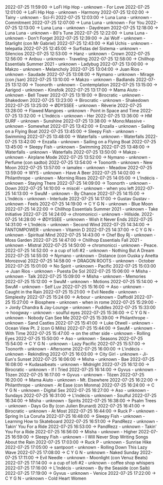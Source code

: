 2022-07-25 11:59:00 -> LoFi Hip Hop - unknown - For Love
2022-07-25 12:01:00 -> LoFi Hip Hop - unknown - Harmony
2022-07-25 12:02:00 -> Tainy - unknown - Sci-Fi
2022-07-25 12:03:00 -> Luna Luna - unknown - Commitment
2022-07-25 12:07:00 -> Luna Luna - unknown - For You
2022-07-25 12:13:00 -> Luna Luna - unknown - Daydream
2022-07-25 12:18:00 -> Luna Luna - unknown - 80's Tune
2022-07-25 12:22:00 -> Luna Luna - unknown - Don't Forget
2022-07-25 12:39:00 -> Jai Wolf - unknown - Starlight (con Mr Gabriel)
2022-07-25 12:43:00 -> Kali Uchis - unknown - telepatía
2022-07-25 12:45:00 -> Surfistas del Sistema - unknown - Silencios
2022-07-25 12:53:00 -> Hanz - unknown - Crown
2022-07-25 12:56:00 -> Anbuu - unknown - Traveling
2022-07-25 12:58:00 -> Chillhop Essentials Summer 2021 - unknown - Ladybug
2022-07-25 13:00:00 -> Makzo - unknown - Melancholy
2022-07-25 13:04:00 -> Juan Rios - unknown - Saudade
2022-07-25 13:08:00 -> Nymano - unknown - Mirage (con j’san)
2022-07-25 13:10:00 -> Makzo - unknown - Badlands
2022-07-25 13:12:00 -> Toonorth - unknown - Contemplation
2022-07-25 13:15:00 -> Aarigod - unknown - Kinsfolk
2022-07-25 13:17:00 -> Mama Aiuto - unknown - Bell Tower
2022-07-25 13:19:00 -> Birocratic - unknown - Shakedown
2022-07-25 13:23:00 -> Birocratic - unknown - Shakedown
2022-07-25 13:25:00 -> ØDYSSEE - unknown - Rêverie
2022-07-25 13:28:00 -> Flawed Mangoes - unknown - Point in Space and Time
2022-07-25 13:32:00 -> L’Indécis - unknown - Her
2022-07-25 13:36:00 -> HM SURF - unknown - Sunshine
2022-07-25 13:38:00 -> Mono:Massive - unknown - Somewhat
2022-07-25 13:42:00 -> Enzalla - unknown - Sailing on a Flying Boat
2022-07-25 13:45:00 -> Sleepy Fish - unknown - Swimming
2022-07-25 13:48:00 -> Waterfalls - unknown - Waterfalls
2022-07-25 13:42:00 -> Enzalla - unknown - Sailing on a Flying Boat
2022-07-25 13:45:00 -> Sleepy Fish - unknown - Swimming
2022-07-25 13:48:00 -> Waterfalls - unknown - Waterfalls
2022-07-25 13:50:00 -> Makzo - unknown - Airplane Mode
2022-07-25 13:52:00 -> Nymano - unknown - Perfume (con sadtoi)
2022-07-25 13:54:00 -> Toonorth - unknown - New Moon
2022-07-25 13:57:00 -> iamalex - unknown - Meadow
2022-07-25 13:59:00 -> WYS - unknown - Have A Beer
2022-07-25 14:02:00 -> Philanthrope - unknown - Morning Rises
2022-07-25 14:05:00 -> L’Indécis - unknown - Staying There
2022-07-25 14:09:00 -> Toonorth - unknown - Down
2022-07-25 14:10:00 -> miscél - unknown - when you left
2022-07-25 14:13:00 -> SwuM - unknown - By Chance
2022-07-25 14:15:00 -> L’Indécis - unknown - Interlude
2022-07-25 14:17:00 -> Gustav Gustav - unknown - Feels
2022-07-25 14:19:00 -> C Y G N - unknown - Blue Moon
2022-07-25 14:22:00 -> Chillhop Essentials Summer 2021 - unknown - Take Initiative
2022-07-25 14:24:00 -> chromonicci - unknown - Hillside.
2022-07-25 14:28:00 -> ØDYSSEE - unknown - Wish it Never Ends
2022-07-25 14:31:00 -> L’Indécis - unknown - Second Wind
2022-07-25 14:34:00 -> FANTOMPOWER - unknown - Vitamin D
2022-07-25 14:37:00 -> C Y G N - unknown - Spiritual Mind
2022-07-25 14:43:00 -> Chef Boy Rj - unknown - Moss Garden
2022-07-25 14:47:00 -> Chillhop Essentials Fall 2021 - unknown - Mistral
2022-07-25 14:50:00 -> chromonicci - unknown - Peace.
2022-07-25 14:52:00 -> a cup of lofi #2 - unknown - Nothing But A Dream
2022-07-25 14:55:00 -> Nymano - unknown - Distance (con Ouska y Anetta Morozova)
2022-07-25 14:58:00 -> DRAGON ROOTS - unknown - October
2022-07-25 15:01:00 -> No Spirit - unknown - Pacific
2022-07-25 15:03:00 -> Juan Rios - unknown - Puesta De Sol
2022-07-25 15:06:00 -> Misha - unknown - Talk
2022-07-25 15:09:00 -> Misha - unknown - Memories
2022-07-25 15:12:00 -> SwuM - unknown - Motions
2022-07-25 15:14:00 -> SwuM - unknown - Self Luv
2022-07-25 15:16:00 -> Aso - unknown - Caught in the Rain
2022-07-25 15:21:00 -> Evil Needle - unknown - Simplexity
2022-07-25 15:24:00 -> Arbour - unknown - Daffodil
2022-07-25 15:27:00 -> Biosphere - unknown - when in rome
2022-07-25 15:29:00 -> Jordy Chandra & Jay-Lounge - unknown - Puddles
2022-07-25 15:33:00 -> hoogway - unknown - soulful eyes
2022-07-25 15:36:00 -> C Y G N - unknown - Nobody Can See Me
2022-07-25 15:39:00 -> Philanthrope - unknown - Sand Castles
2022-07-25 15:41:00 -> Luke Otwell - unknown - Ocean View Pt. 2 (con G Mills)
2022-07-25 15:44:00 -> SwuM - unknown - With Time
2022-07-25 15:47:00 -> on the other side - unknown - Rolling Eyes
2022-07-25 15:50:00 -> Aso - unknown - Seasons
2022-07-25 15:54:00 -> C Y G N - unknown - Lazy Pacific
2022-07-25 15:57:00 -> Toonorth - unknown - Aftersome
2022-07-25 16:00:00 -> L'indécis - unknown - Rekindling
2022-07-25 16:03:00 -> City Girl - unknown - Ji-Eun's Sunset
2022-07-25 16:06:00 -> Misha - unknown - Bae
2022-07-25 16:08:00 -> Kudasaibeats - unknown - Midnight
2022-07-25 16:12:00 -> Birocratic - unknown - If I Tried
2022-07-25 16:14:00 -> Gyvus - unknown - Tôzen
2022-07-25 16:17:00 -> Gyvus - unknown - Tôzen
2022-07-25 16:20:00 -> Mama Aiuto - unknown - Mt. Elsewhere
2022-07-25 16:22:00 -> Philanthrope - unknown - At Ease (con Monma)
2022-07-25 16:24:00 -> C Y G N - unknown - Digital Sex
2022-07-25 16:27:00 -> Aso - unknown - Sundays
2022-07-25 16:31:00 -> L'indécis - unknown - Soulful
2022-07-25 16:34:00 -> Misha - unknown - Spirits
2022-07-25 16:38:00 -> Psalm Trees - unknown - Days Go By (con Julien Brunard)
2022-07-25 16:41:00 -> Birocratic - unknown - At Most
2022-07-25 16:44:00 -> Ruck P - unknown - Spring In La Coruña
2022-07-25 16:48:00 -> Sleepy Fish - unknown - Learning How to Skateboard
2022-07-25 16:51:00 -> PandRezz - unknown - Takin’ You For a Ride
2022-07-25 16:53:00 -> PandRezz - unknown - Takin’ You For a Ride
2022-07-25 16:56:00 -> Misha - unknown - Higher
2022-07-25 16:59:00 -> Sleepy Fish - unknown - I Will Never Stop Writing Songs About the Rain
2022-07-25 17:03:00 -> Ruck P - unknown - Sunrise Hike
2022-07-25 17:05:00 -> santpoort - unknown - Rolling Down This Lazy Wave
2022-07-25 17:08:00 -> C Y G N - unknown - Naked Sunday
2022-07-25 17:11:00 -> Evil Needle - unknown - Moonlight (con Venuz Beats)
2022-07-25 17:14:00 -> a cup of lofi #2 - unknown - coffee shop whispers
2022-07-25 17:16:00 -> L’Indécis - unknown - By the Seaside (con Saib)
2022-07-25 17:19:00 -> Gyvus - unknown - Venice
2022-07-25 17:22:00 -> C Y G N - unknown - Cold Heart Women

